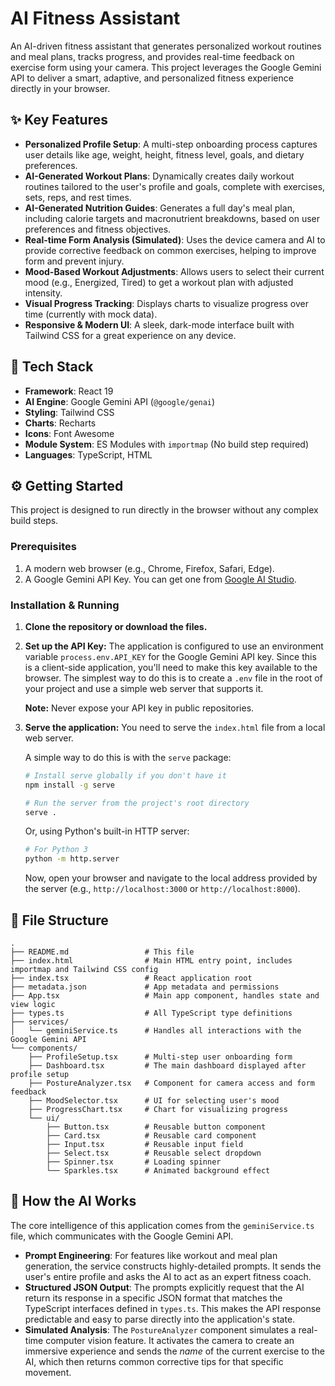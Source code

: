 # AI Fitness Assistant

An AI-driven fitness assistant that generates personalized workout routines and meal plans, tracks progress, and provides real-time feedback on exercise form using your camera. This project leverages the Google Gemini API to deliver a smart, adaptive, and personalized fitness experience directly in your browser.

## ✨ Key Features

-   **Personalized Profile Setup**: A multi-step onboarding process captures user details like age, weight, height, fitness level, goals, and dietary preferences.
-   **AI-Generated Workout Plans**: Dynamically creates daily workout routines tailored to the user's profile and goals, complete with exercises, sets, reps, and rest times.
-   **AI-Generated Nutrition Guides**: Generates a full day's meal plan, including calorie targets and macronutrient breakdowns, based on user preferences and fitness objectives.
-   **Real-time Form Analysis (Simulated)**: Uses the device camera and AI to provide corrective feedback on common exercises, helping to improve form and prevent injury.
-   **Mood-Based Workout Adjustments**: Allows users to select their current mood (e.g., Energized, Tired) to get a workout plan with adjusted intensity.
-   **Visual Progress Tracking**: Displays charts to visualize progress over time (currently with mock data).
-   **Responsive & Modern UI**: A sleek, dark-mode interface built with Tailwind CSS for a great experience on any device.

## 🚀 Tech Stack

-   **Framework**: React 19
-   **AI Engine**: Google Gemini API (`@google/genai`)
-   **Styling**: Tailwind CSS
-   **Charts**: Recharts
-   **Icons**: Font Awesome
-   **Module System**: ES Modules with `importmap` (No build step required)
-   **Languages**: TypeScript, HTML

## ⚙️ Getting Started

This project is designed to run directly in the browser without any complex build steps.

### Prerequisites

1.  A modern web browser (e.g., Chrome, Firefox, Safari, Edge).
2.  A Google Gemini API Key. You can get one from [Google AI Studio](https://aistudio.google.com/app/apikey).

### Installation & Running

1.  **Clone the repository or download the files.**

2.  **Set up the API Key:**
    The application is configured to use an environment variable `process.env.API_KEY` for the Google Gemini API key. Since this is a client-side application, you'll need to make this key available to the browser. The simplest way to do this is to create a `.env` file in the root of your project and use a simple web server that supports it.

    **Note:** Never expose your API key in public repositories.

3.  **Serve the application:**
    You need to serve the `index.html` file from a local web server.

    A simple way to do this is with the `serve` package:
    ```bash
    # Install serve globally if you don't have it
    npm install -g serve

    # Run the server from the project's root directory
    serve .
    ```
    Or, using Python's built-in HTTP server:
    ```bash
    # For Python 3
    python -m http.server
    ```
    Now, open your browser and navigate to the local address provided by the server (e.g., `http://localhost:3000` or `http://localhost:8000`).

## 📁 File Structure

```
.
├── README.md                 # This file
├── index.html                # Main HTML entry point, includes importmap and Tailwind CSS config
├── index.tsx                 # React application root
├── metadata.json             # App metadata and permissions
├── App.tsx                   # Main app component, handles state and view logic
├── types.ts                  # All TypeScript type definitions
├── services/
│   └── geminiService.ts      # Handles all interactions with the Google Gemini API
└── components/
    ├── ProfileSetup.tsx      # Multi-step user onboarding form
    ├── Dashboard.tsx         # The main dashboard displayed after profile setup
    ├── PostureAnalyzer.tsx   # Component for camera access and form feedback
    ├── MoodSelector.tsx      # UI for selecting user's mood
    ├── ProgressChart.tsx     # Chart for visualizing progress
    └── ui/
        ├── Button.tsx        # Reusable button component
        ├── Card.tsx          # Reusable card component
        ├── Input.tsx         # Reusable input field
        ├── Select.tsx        # Reusable select dropdown
        ├── Spinner.tsx       # Loading spinner
        └── Sparkles.tsx      # Animated background effect
```

## 🧠 How the AI Works

The core intelligence of this application comes from the `geminiService.ts` file, which communicates with the Google Gemini API.

-   **Prompt Engineering**: For features like workout and meal plan generation, the service constructs highly-detailed prompts. It sends the user's entire profile and asks the AI to act as an expert fitness coach.
-   **Structured JSON Output**: The prompts explicitly request that the AI return its response in a specific JSON format that matches the TypeScript interfaces defined in `types.ts`. This makes the API response predictable and easy to parse directly into the application's state.
-   **Simulated Analysis**: The `PostureAnalyzer` component simulates a real-time computer vision feature. It activates the camera to create an immersive experience and sends the *name* of the current exercise to the AI, which then returns common corrective tips for that specific movement.
